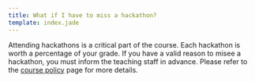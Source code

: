 ```yaml
---
title: What if I have to miss a hackathon?
template: index.jade
---
```


Attending hackathons is a critical part of the course. Each hackathon is worth a percentage of your grade. If you have a valid reason to misee a hackathon, you must inform the teaching staff in advance. Please refer to the [course policy](/syllabus/policy.html) page for more details.